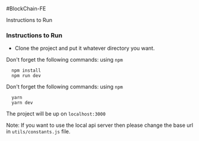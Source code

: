 #BlockChain-FE

Instructions to Run

### Instructions to Run

- Clone the project and put it whatever directory you want.

Don't forget the following commands: using `npm`

      npm install
      npm run dev

Don't forget the following commands: using `npm`

      
      yarn
      yarn dev

The project  will be up on `localhost:3000`

Note: If you want to use the local api server then please change the base url in `utils/constants.js` file.
